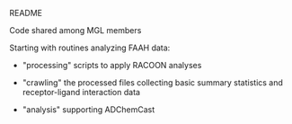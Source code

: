README

Code shared among MGL members

Starting with routines analyzing FAAH data:

* "processing" scripts to apply RACOON analyses

* "crawling" the processed files collecting basic summary statistics and receptor-ligand interaction data 

* "analysis" supporting ADChemCast

